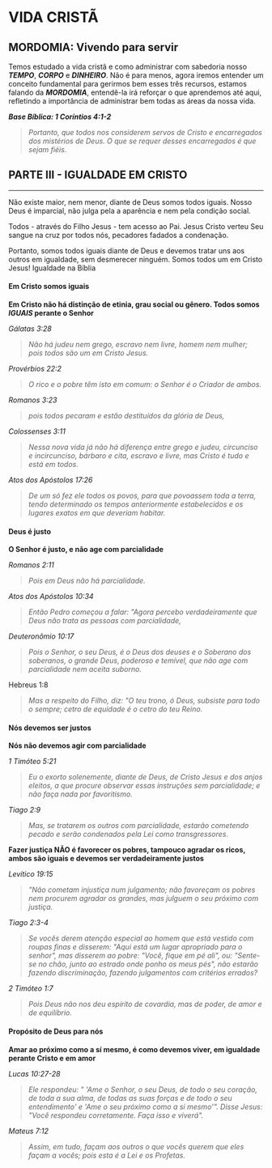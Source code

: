 # VIDA CRISTÃ

## MORDOMIA: Vivendo para servir
Temos estudado a vida cristã e como administrar com sabedoria nosso ***TEMPO***, ***CORPO*** e ***DINHEIRO***. Não é para menos, agora iremos entender um conceito fundamental para gerirmos bem esses três recursos, estamos falando da ***MORDOMIA***, entendê-la irá reforçar o que aprendemos até aqui, refletindo a importância de administrar bem todas as áreas da nossa vida.

***Base Bíblica: 1 Coríntios 4:1-2***

> *Portanto, que todos nos considerem servos de Cristo e encarregados dos mistérios de Deus. O que se requer desses encarregados é que sejam fiéis.*

## PARTE III - IGUALDADE EM CRISTO
---

Não existe maior, nem menor, diante de Deus somos todos iguais. Nosso Deus é imparcial, não julga pela a aparência e nem pela condição social.

Todos - através do Filho Jesus - tem acesso ao Pai. Jesus Cristo verteu Seu sangue na cruz por todos nós, pecadores fadados a condenação.

Portanto, somos todos iguais diante de Deus e devemos tratar uns aos outros em igualdade, sem desmerecer ninguém. Somos todos um em Cristo Jesus!
Igualdade na Bíblia

#### Em Cristo somos iguais

  **Em Cristo não há distinção de etinia, grau social ou gênero. Todos somos ***IGUAIS*** perante o Senhor**

  *Gálatas 3:28*

  > *Não há judeu nem grego, escravo nem livre, homem nem mulher; pois todos são um em Cristo Jesus.*

  *Provérbios 22:2*

  > *O rico e o pobre têm isto em comum: o Senhor é o Criador de ambos.*

  *Romanos 3:23*

  > *pois todos pecaram e estão destituídos da glória de Deus,*

  *Colossenses 3:11*

  > *Nessa nova vida já não há diferença entre grego e judeu, circunciso e incircunciso, bárbaro e cita, escravo e livre, mas Cristo é tudo e está em todos.*

  *Atos dos Apóstolos 17:26*

  > *De um só fez ele todos os povos, para que povoassem toda a terra, tendo determinado os tempos anteriormente estabelecidos e os lugares exatos em que deveriam habitar.*

#### Deus é justo

  **O Senhor é justo, e não age com parcialidade**

  *Romanos 2:11*

  > *Pois em Deus não há parcialidade.*

  *Atos dos Apóstolos 10:34*

  > *Então Pedro começou a falar: "Agora percebo verdadeiramente que Deus não trata as pessoas com parcialidade,*

  *Deuteronômio 10:17*

  > *Pois o Senhor, o seu Deus, é o Deus dos deuses e o Soberano dos soberanos, o grande Deus, poderoso e temível, que não age com parcialidade nem aceita suborno.*

  Hebreus 1:8

  > *Mas a respeito do Filho, diz: "O teu trono, ó Deus, subsiste para todo o sempre; cetro de equidade é o cetro do teu Reino.*

#### Nós devemos ser justos

  **Nós não devemos agir com parcialidade**

  *1 Timóteo 5:21*

  > *Eu o exorto solenemente, diante de Deus, de Cristo Jesus e dos anjos eleitos, a que procure observar essas instruções sem parcialidade; e não faça nada por favoritismo.*

  *Tiago 2:9*

  > *Mas, se tratarem os outros com parcialidade, estarão cometendo pecado e serão condenados pela Lei como transgressores.*

  **Fazer justiça NÃO é favorecer os pobres, tampouco agradar os ricos, ambos são iguais e devemos ser verdadeiramente justos**

  *Levítico 19:15*

  > *"Não cometam injustiça num julga­mento; não favoreçam os pobres nem procurem agradar os grandes, mas julguem o seu próximo com justiça.*

  *Tiago 2:3-4*

  > *Se vocês derem atenção especial ao homem que está vestido com roupas finas e disserem: "Aqui está um lugar apropriado para o senhor", mas disserem ao pobre: "Você, fique em pé ali", ou: "Sente-se no chão, junto ao estrado onde ponho os meus pés", não estarão fazendo discriminação, fazendo julgamentos com critérios errados?*

  *2 Timóteo 1:7*

  > *Pois Deus não nos deu espírito de covardia, mas de poder, de amor e de equilíbrio.*

#### Propósito de Deus para nós

  **Amar ao próximo como a sí mesmo, é como devemos viver, em igualdade perante Cristo e em amor**

  *Lucas 10:27-28*

  > *Ele respondeu: " 'Ame o Senhor, o seu Deus, de todo o seu coração, de toda a sua alma, de todas as suas forças e de todo o seu entendimento' e 'Ame o seu próximo como a si mesmo'". Disse Jesus: "Você respondeu corretamente. Faça isso e viverá".*

  *Mateus 7:12*

  > *Assim, em tudo, façam aos outros o que vocês querem que eles façam a vocês; pois esta é a Lei e os Profetas.*
